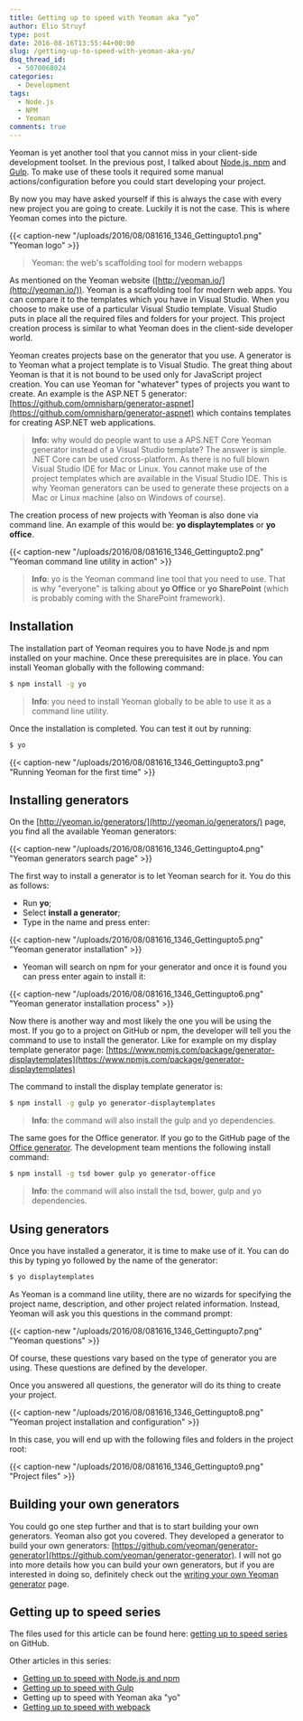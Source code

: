 ```yaml
---
title: Getting up to speed with Yeoman aka “yo”
author: Elio Struyf
type: post
date: 2016-08-16T13:55:44+00:00
slug: /getting-up-to-speed-with-yeoman-aka-yo/
dsq_thread_id:
  - 5070068024
categories:
  - Development
tags:
  - Node.js
  - NPM
  - Yeoman
comments: true
---
```


Yeoman is yet another tool that you cannot miss in your client-side development toolset. In the previous post, I talked about [Node.js, npm](https://www.eliostruyf.com/getting-up-to-speed-with-node-js-and-npm/) and [Gulp](https://www.eliostruyf.com/getting-up-to-speed-with-gulp/). To make use of these tools it required some manual actions/configuration before you could start developing your project.

By now you may have asked yourself if this is always the case with every new project you are going to create. Luckily it is not the case. This is where Yeoman comes into the picture.

{{< caption-new "/uploads/2016/08/081616_1346_Gettingupto1.png" "Yeoman logo" >}}

> Yeoman: the web's scaffolding tool for modern webapps

As mentioned on the Yeoman website ([http://yeoman.io/](http://yeoman.io/)). Yeoman is a scaffolding tool for modern web apps. You can compare it to the templates which you have in Visual Studio. When you choose to make use of a particular Visual Studio template. Visual Studio puts in place all the required files and folders for your project. This project creation process is similar to what Yeoman does in the client-side developer world.

Yeoman creates projects base on the generator that you use. A generator is to Yeoman what a project template is to Visual Studio. The great thing about Yeoman is that it is not bound to be used only for JavaScript project creation. You can use Yeoman for "whatever" types of projects you want to create. An example is the ASP.NET 5 generator: [https://github.com/omnisharp/generator-aspnet](https://github.com/omnisharp/generator-aspnet) which contains templates for creating ASP.NET web applications.

> **Info**: why would do people want to use a APS.NET Core Yeoman generator instead of a Visual Studio template? The answer is simple. .NET Core can be used cross-platform. As there is no full blown Visual Studio IDE for Mac or Linux. You cannot make use of the project templates which are available in the Visual Studio IDE. This is why Yeoman generators can be used to generate these projects on a Mac or Linux machine (also on Windows of course).

The creation process of new projects with Yeoman is also done via command line. An example of this would be: **yo displaytemplates** or **yo office**.


{{< caption-new "/uploads/2016/08/081616_1346_Gettingupto2.png" "Yeoman command line utility in action" >}}

> **Info**: yo is the Yeoman command line tool that you need to use. That is why "everyone" is talking about **yo Office** or **yo SharePoint** (which is probably coming with the SharePoint framework).


## Installation

The installation part of Yeoman requires you to have Node.js and npm installed on your machine. Once these prerequisites are in place. You can install Yeoman globally with the following command:

```bash
$ npm install -g yo
```


> **Info**: you need to install Yeoman globally to be able to use it as a command line utility.

Once the installation is completed. You can test it out by running:


```bash
$ yo
```

{{< caption-new "/uploads/2016/08/081616_1346_Gettingupto3.png" "Running Yeoman for the first time" >}}

## Installing generators

On the [http://yeoman.io/generators/](http://yeoman.io/generators/) page, you find all the available Yeoman generators:

{{< caption-new "/uploads/2016/08/081616_1346_Gettingupto4.png" "Yeoman generators search page" >}}

The first way to install a generator is to let Yeoman search for it. You do this as follows:

*   Run **yo**;
*   Select **install a generator**;
*   Type in the name and press enter:

{{< caption-new "/uploads/2016/08/081616_1346_Gettingupto5.png" "Yeoman generator installation" >}}

*   Yeoman will search on npm for your generator and once it is found you can press enter again to install it:

{{< caption-new "/uploads/2016/08/081616_1346_Gettingupto6.png" "Yeoman generator installation process" >}}

Now there is another way and most likely the one you will be using the most. If you go to a project on GitHub or npm, the developer will tell you the command to use to install the generator. Like for example on my display template generator page: [https://www.npmjs.com/package/generator-displaytemplates](https://www.npmjs.com/package/generator-displaytemplates)

The command to install the display template generator is:

```bash
$ npm install -g gulp yo generator-displaytemplates
```


> **Info**: the command will also install the gulp and yo dependencies.

The same goes for the Office generator. If you go to the GitHub page of the [Office generator](https://github.com/OfficeDev/generator-office). The development team mentions the following install command:

```bash
$ npm install -g tsd bower gulp yo generator-office
```


> **Info**: the command will also install the tsd, bower, gulp and yo dependencies.


## Using generators

Once you have installed a generator, it is time to make use of it. You can do this by typing yo followed by the name of the generator:

```bash
$ yo displaytemplates
```

As Yeoman is a command line utility, there are no wizards for specifying the project name, description, and other project related information. Instead, Yeoman will ask you this questions in the command prompt:

{{< caption-new "/uploads/2016/08/081616_1346_Gettingupto7.png" "Yeoman questions" >}}

Of course, these questions vary based on the type of generator you are using. These questions are defined by the developer.

Once you answered all questions, the generator will do its thing to create your project.

{{< caption-new "/uploads/2016/08/081616_1346_Gettingupto8.png" "Yeoman project installation and configuration" >}}

In this case, you will end up with the following files and folders in the project root:

{{< caption-new "/uploads/2016/08/081616_1346_Gettingupto9.png" "Project files" >}}

## Building your own generators

You could go one step further and that is to start building your own generators. Yeoman also got you covered. They developed a generator to build your own generators: [https://github.com/yeoman/generator-generator](https://github.com/yeoman/generator-generator). I will not go into more details how you can build your own generators, but if you are interested in doing so, definitely check out the [writing your own Yeoman generator](http://yeoman.io/authoring/) page.

## Getting up to speed series

The files used for this article can be found here: [getting up to speed series](https://github.com/estruyf/blog/tree/master/Getting%20up%20to%20speed%20series) on GitHub.

Other articles in this series:

*   [Getting up to speed with Node.js and npm](https://www.eliostruyf.com/getting-up-to-speed-with-node-js-and-npm/)
*   [Getting up to speed with Gulp](https://www.eliostruyf.com/getting-up-to-speed-with-gulp/)
*   Getting up to speed with Yeoman aka "yo"
*   [Getting up to speed with webpack](https://www.eliostruyf.com/getting-up-to-speed-with-webpack/)